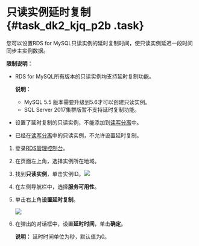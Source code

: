 # 只读实例延时复制 {#task_dk2_kjq_p2b .task}

您可以设置RDS for MySQL只读实例的延时复制时间，使只读实例延迟一段时间同步主实例数据。

**限制说明：**

-   RDS for MySQL所有版本的只读实例均支持延时复制功能。

    **说明：** 

    -   MySQL 5.5 版本需要升级到5.6才可以创建只读实例。
    -   SQL Server 2017集群版暂不支持延时复制功能。
-   设置了延时复制的只读实例，不能添加到[读写分离](cn.zh-CN/用户指南/读写分离/开通读写分离.md#)中。
-   已经在[读写分离](cn.zh-CN/用户指南/读写分离/开通读写分离.md#)中的只读实例，不允许设置延时复制。

1.  登录[RDS管理控制台](https://rds.console.aliyun.com/)。 
2.  在页面左上角，选择实例所在地域。 
3.  找到**只读实例**，单击实例ID。![](http://static-aliyun-doc.oss-cn-hangzhou.aliyuncs.com/assets/img/16823/154294495432820_zh-CN.png)

 
4.  在左侧导航栏中，选择**服务可用性**。 
5.  单击右上角**设置延时复制**。 

    ![](http://static-aliyun-doc.oss-cn-hangzhou.aliyuncs.com/assets/img/16823/15429449547825_zh-CN.png)

6.  在弹出的对话框中，设置**延时时间**，单击**确定**。 

    **说明：** 延时时间单位为秒，默认值为0。


